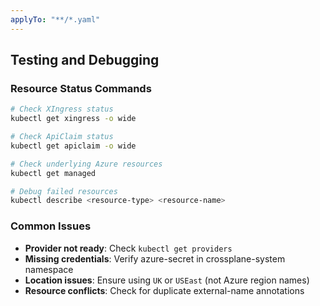 ```yaml
---
applyTo: "**/*.yaml"
---
```

## Testing and Debugging

### Resource Status Commands
```bash
# Check XIngress status
kubectl get xingress -o wide

# Check ApiClaim status  
kubectl get apiclaim -o wide

# Check underlying Azure resources
kubectl get managed

# Debug failed resources
kubectl describe <resource-type> <resource-name>
```

### Common Issues
- **Provider not ready**: Check `kubectl get providers`
- **Missing credentials**: Verify azure-secret in crossplane-system namespace
- **Location issues**: Ensure using `UK` or `USEast` (not Azure region names)
- **Resource conflicts**: Check for duplicate external-name annotations
